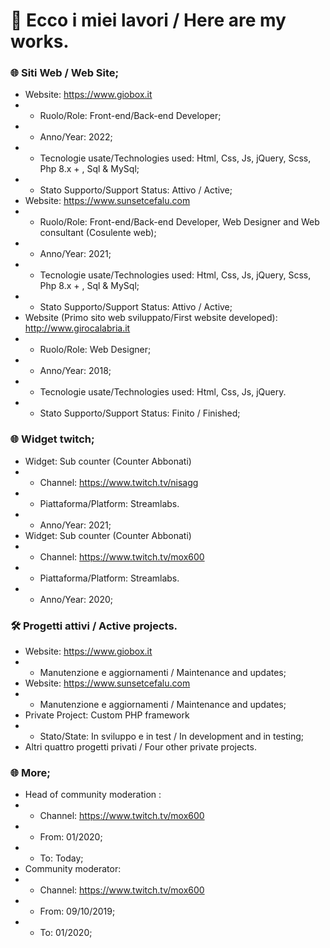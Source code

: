 # &#x1F44B; Ecco i miei lavori / Here are my works.

### :globe_with_meridians: Siti Web / Web Site;
- Website: https://www.giobox.it
- - Ruolo/Role: Front-end/Back-end Developer;
- - Anno/Year: 2022;
- - Tecnologie usate/Technologies used: Html, Css, Js, jQuery, Scss, Php 8.x + , Sql & MySql;
- - Stato Supporto/Support Status: Attivo / Active;
- Website: https://www.sunsetcefalu.com
- - Ruolo/Role: Front-end/Back-end Developer, Web Designer and Web consultant (Cosulente web);
- - Anno/Year: 2021;
- - Tecnologie usate/Technologies used: Html, Css, Js, jQuery, Scss, Php 8.x + , Sql & MySql;
- - Stato Supporto/Support Status: Attivo / Active;
- Website (Primo sito web sviluppato/First website developed): http://www.girocalabria.it
- - Ruolo/Role: Web Designer;
- - Anno/Year: 2018;
- - Tecnologie usate/Technologies used: Html, Css, Js, jQuery.
- - Stato Supporto/Support Status: Finito / Finished;

### :globe_with_meridians: Widget twitch;
- Widget: Sub counter (Counter Abbonati)
- - Channel: https://www.twitch.tv/nisagg
- - Piattaforma/Platform: Streamlabs.
- - Anno/Year: 2021;
- Widget: Sub counter (Counter Abbonati)
- - Channel: https://www.twitch.tv/mox600
- - Piattaforma/Platform: Streamlabs.
- - Anno/Year: 2020;

### :hammer_and_wrench: Progetti attivi / Active projects.
- Website: https://www.giobox.it
- - Manutenzione e aggiornamenti / Maintenance and updates;
- Website: https://www.sunsetcefalu.com
- - Manutenzione e aggiornamenti / Maintenance and updates;
- Private Project: Custom PHP framework
- - Stato/State: In sviluppo e in test / In development and in testing;
- Altri quattro progetti privati / Four other private projects.

### :globe_with_meridians: More;
- Head of community moderation :
- - Channel: https://www.twitch.tv/mox600
- - From: 01/2020;
- - To: Today;
- Community moderator:
- - Channel: https://www.twitch.tv/mox600
- - From: 09/10/2019;
- - To: 01/2020;
